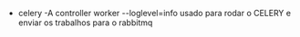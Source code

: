  
* celery -A controller worker --loglevel=info
usado para rodar o CELERY e enviar os trabalhos para o rabbitmq
